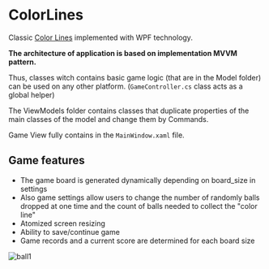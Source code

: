 # ColorLines
 
Classic [Color Lines](https://ru.wikipedia.org/wiki/Color_Lines) implemented with WPF technology.

**The architecture of application is based on implementation MVVM pattern.**

Thus, classes witch contains basic game logic (that are in the Model folder) can be used on any other platform. (`GameController.cs` class acts as a global helper)

The ViewModels folder contains classes that duplicate properties of the main classes of the model and change them by Commands.

Game View fully contains in the `MainWindow.xaml` file.

## Game features

- The game board is generated dynamically depending on board_size in settings
- Also game settings allow users to change the number of randomly balls dropped at one time and the count of balls needed to collect the "color line"
- Atomized screen resizing
- Ability to save/continue game
- Game records and a current score are determined for each board size

![ball1](https://user-images.githubusercontent.com/29926552/46201901-05e30780-c31e-11e8-9c34-176deae4133e.gif)
